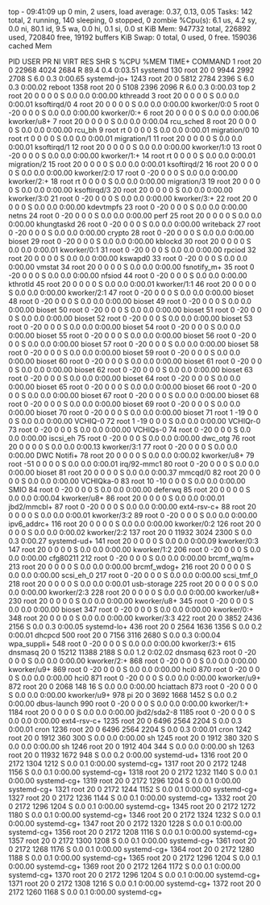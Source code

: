 top - 09:41:09 up 0 min,  2 users,  load average: 0.37, 0.13, 0.05
Tasks: 142 total,   2 running, 140 sleeping,   0 stopped,   0 zombie
%Cpu(s):  6.1 us,  4.2 sy,  0.0 ni, 80.1 id,  9.5 wa,  0.0 hi,  0.1 si,  0.0 st
KiB Mem:    947732 total,   226892 used,   720840 free,    19192 buffers
KiB Swap:        0 total,        0 used,        0 free.   159036 cached Mem

  PID USER      PR  NI    VIRT    RES    SHR S  %CPU %MEM     TIME+ COMMAND
    1 root      20   0   22968   4024   2684 R  89.4  0.4   0:03.51 systemd
  130 root      20   0    9944   2992   2708 S   6.0  0.3   0:00.65 systemd-jo+
 1243 root      20   0    5812   2784   2396 S   6.0  0.3   0:00.02 reboot
 1358 root      20   0    5108   2396   2096 R   6.0  0.3   0:00.03 top
    2 root      20   0       0      0      0 S   0.0  0.0   0:00.00 kthreadd
    3 root      20   0       0      0      0 S   0.0  0.0   0:00.01 ksoftirqd/0
    4 root      20   0       0      0      0 S   0.0  0.0   0:00.00 kworker/0:0
    5 root       0 -20       0      0      0 S   0.0  0.0   0:00.00 kworker/0:+
    6 root      20   0       0      0      0 S   0.0  0.0   0:00.06 kworker/u8+
    7 root      20   0       0      0      0 S   0.0  0.0   0:00.04 rcu_sched
    8 root      20   0       0      0      0 S   0.0  0.0   0:00.00 rcu_bh
    9 root      rt   0       0      0      0 S   0.0  0.0   0:00.01 migration/0
   10 root      rt   0       0      0      0 S   0.0  0.0   0:00.01 migration/1
   11 root      20   0       0      0      0 S   0.0  0.0   0:00.01 ksoftirqd/1
   12 root      20   0       0      0      0 S   0.0  0.0   0:00.00 kworker/1:0
   13 root       0 -20       0      0      0 S   0.0  0.0   0:00.00 kworker/1:+
   14 root      rt   0       0      0      0 S   0.0  0.0   0:00.01 migration/2
   15 root      20   0       0      0      0 S   0.0  0.0   0:00.01 ksoftirqd/2
   16 root      20   0       0      0      0 S   0.0  0.0   0:00.00 kworker/2:0
   17 root       0 -20       0      0      0 S   0.0  0.0   0:00.00 kworker/2:+
   18 root      rt   0       0      0      0 S   0.0  0.0   0:00.00 migration/3
   19 root      20   0       0      0      0 S   0.0  0.0   0:00.00 ksoftirqd/3
   20 root      20   0       0      0      0 S   0.0  0.0   0:00.00 kworker/3:0
   21 root       0 -20       0      0      0 S   0.0  0.0   0:00.00 kworker/3:+
   22 root      20   0       0      0      0 S   0.0  0.0   0:00.00 kdevtmpfs
   23 root       0 -20       0      0      0 S   0.0  0.0   0:00.00 netns
   24 root       0 -20       0      0      0 S   0.0  0.0   0:00.00 perf
   25 root      20   0       0      0      0 S   0.0  0.0   0:00.00 khungtaskd
   26 root       0 -20       0      0      0 S   0.0  0.0   0:00.00 writeback
   27 root       0 -20       0      0      0 S   0.0  0.0   0:00.00 crypto
   28 root       0 -20       0      0      0 S   0.0  0.0   0:00.00 bioset
   29 root       0 -20       0      0      0 S   0.0  0.0   0:00.00 kblockd
   30 root      20   0       0      0      0 S   0.0  0.0   0:00.01 kworker/0:1
   31 root       0 -20       0      0      0 S   0.0  0.0   0:00.00 rpciod
   32 root      20   0       0      0      0 S   0.0  0.0   0:00.00 kswapd0
   33 root       0 -20       0      0      0 S   0.0  0.0   0:00.00 vmstat
   34 root      20   0       0      0      0 S   0.0  0.0   0:00.00 fsnotify_m+
   35 root       0 -20       0      0      0 S   0.0  0.0   0:00.00 nfsiod
   44 root       0 -20       0      0      0 S   0.0  0.0   0:00.00 kthrotld
   45 root      20   0       0      0      0 S   0.0  0.0   0:00.01 kworker/1:1
   46 root      20   0       0      0      0 S   0.0  0.0   0:00.00 kworker/2:1
   47 root       0 -20       0      0      0 S   0.0  0.0   0:00.00 bioset
   48 root       0 -20       0      0      0 S   0.0  0.0   0:00.00 bioset
   49 root       0 -20       0      0      0 S   0.0  0.0   0:00.00 bioset
   50 root       0 -20       0      0      0 S   0.0  0.0   0:00.00 bioset
   51 root       0 -20       0      0      0 S   0.0  0.0   0:00.00 bioset
   52 root       0 -20       0      0      0 S   0.0  0.0   0:00.00 bioset
   53 root       0 -20       0      0      0 S   0.0  0.0   0:00.00 bioset
   54 root       0 -20       0      0      0 S   0.0  0.0   0:00.00 bioset
   55 root       0 -20       0      0      0 S   0.0  0.0   0:00.00 bioset
   56 root       0 -20       0      0      0 S   0.0  0.0   0:00.00 bioset
   57 root       0 -20       0      0      0 S   0.0  0.0   0:00.00 bioset
   58 root       0 -20       0      0      0 S   0.0  0.0   0:00.00 bioset
   59 root       0 -20       0      0      0 S   0.0  0.0   0:00.00 bioset
   60 root       0 -20       0      0      0 S   0.0  0.0   0:00.00 bioset
   61 root       0 -20       0      0      0 S   0.0  0.0   0:00.00 bioset
   62 root       0 -20       0      0      0 S   0.0  0.0   0:00.00 bioset
   63 root       0 -20       0      0      0 S   0.0  0.0   0:00.00 bioset
   64 root       0 -20       0      0      0 S   0.0  0.0   0:00.00 bioset
   65 root       0 -20       0      0      0 S   0.0  0.0   0:00.00 bioset
   66 root       0 -20       0      0      0 S   0.0  0.0   0:00.00 bioset
   67 root       0 -20       0      0      0 S   0.0  0.0   0:00.00 bioset
   68 root       0 -20       0      0      0 S   0.0  0.0   0:00.00 bioset
   69 root       0 -20       0      0      0 S   0.0  0.0   0:00.00 bioset
   70 root       0 -20       0      0      0 S   0.0  0.0   0:00.00 bioset
   71 root       1 -19       0      0      0 S   0.0  0.0   0:00.00 VCHIQ-0
   72 root       1 -19       0      0      0 S   0.0  0.0   0:00.00 VCHIQr-0
   73 root       0 -20       0      0      0 S   0.0  0.0   0:00.00 VCHIQs-0
   74 root       0 -20       0      0      0 S   0.0  0.0   0:00.00 iscsi_eh
   75 root       0 -20       0      0      0 S   0.0  0.0   0:00.00 dwc_otg
   76 root      20   0       0      0      0 S   0.0  0.0   0:00.13 kworker/3:1
   77 root       0 -20       0      0      0 S   0.0  0.0   0:00.00 DWC Notifi+
   78 root      20   0       0      0      0 S   0.0  0.0   0:00.02 kworker/u8+
   79 root     -51   0       0      0      0 S   0.0  0.0   0:00.01 irq/92-mmc1
   80 root       0 -20       0      0      0 S   0.0  0.0   0:00.00 bioset
   81 root      20   0       0      0      0 S   0.0  0.0   0:00.37 mmcqd/0
   82 root      20   0       0      0      0 S   0.0  0.0   0:00.00 VCHIQka-0
   83 root      10 -10       0      0      0 S   0.0  0.0   0:00.00 SMIO
   84 root       0 -20       0      0      0 S   0.0  0.0   0:00.00 deferwq
   85 root      20   0       0      0      0 S   0.0  0.0   0:00.04 kworker/u8+
   86 root      20   0       0      0      0 S   0.0  0.0   0:00.01 jbd2/mmcbl+
   87 root       0 -20       0      0      0 S   0.0  0.0   0:00.00 ext4-rsv-c+
   88 root      20   0       0      0      0 S   0.0  0.0   0:00.01 kworker/3:2
   89 root       0 -20       0      0      0 S   0.0  0.0   0:00.00 ipv6_addrc+
  116 root      20   0       0      0      0 S   0.0  0.0   0:00.00 kworker/0:2
  126 root      20   0       0      0      0 S   0.0  0.0   0:00.02 kworker/2:2
  137 root      20   0   11932   3024   2300 S   0.0  0.3   0:00.27 systemd-ud+
  141 root      20   0       0      0      0 S   0.0  0.0   0:00.09 kworker/0:3
  147 root      20   0       0      0      0 S   0.0  0.0   0:00.00 kworker/1:2
  206 root       0 -20       0      0      0 S   0.0  0.0   0:00.00 cfg80211
  212 root       0 -20       0      0      0 S   0.0  0.0   0:00.00 brcmf_wq/m+
  213 root      20   0       0      0      0 S   0.0  0.0   0:00.00 brcmf_wdog+
  216 root      20   0       0      0      0 S   0.0  0.0   0:00.00 scsi_eh_0
  217 root       0 -20       0      0      0 S   0.0  0.0   0:00.00 scsi_tmf_0
  218 root      20   0       0      0      0 S   0.0  0.0   0:00.01 usb-storage
  225 root      20   0       0      0      0 S   0.0  0.0   0:00.00 kworker/2:3
  228 root      20   0       0      0      0 S   0.0  0.0   0:00.00 kworker/u8+
  230 root      20   0       0      0      0 S   0.0  0.0   0:00.00 kworker/u8+
  345 root       0 -20       0      0      0 S   0.0  0.0   0:00.00 bioset
  347 root       0 -20       0      0      0 S   0.0  0.0   0:00.00 kworker/0:+
  348 root      20   0       0      0      0 S   0.0  0.0   0:00.00 kworker/3:3
  422 root      20   0    3852   2436   2156 S   0.0  0.3   0:00.05 systemd-lo+
  436 root      20   0    2564   1636   1356 S   0.0  0.2   0:00.01 dhcpcd
  500 root      20   0    7156   3116   2680 S   0.0  0.3   0:00.04 wpa_suppli+
  548 root       0 -20       0      0      0 S   0.0  0.0   0:00.00 kworker/3:+
  615 dnsmasq   20   0   15212  11388   2188 S   0.0  1.2   0:02.02 dnsmasq
  623 root       0 -20       0      0      0 S   0.0  0.0   0:00.00 kworker/2:+
  868 root       0 -20       0      0      0 S   0.0  0.0   0:00.00 kworker/u9+
  869 root       0 -20       0      0      0 S   0.0  0.0   0:00.00 hci0
  870 root       0 -20       0      0      0 S   0.0  0.0   0:00.00 hci0
  871 root       0 -20       0      0      0 S   0.0  0.0   0:00.00 kworker/u9+
  872 root      20   0    2068    148     16 S   0.0  0.0   0:00.00 hciattach
  873 root       0 -20       0      0      0 S   0.0  0.0   0:00.00 kworker/u9+
  978 pi        20   0    3692   1668   1452 S   0.0  0.2   0:00.00 dbus-launch
  990 root       0 -20       0      0      0 S   0.0  0.0   0:00.00 kworker/1:+
 1184 root      20   0       0      0      0 S   0.0  0.0   0:00.00 jbd2/sda2-8
 1185 root       0 -20       0      0      0 S   0.0  0.0   0:00.00 ext4-rsv-c+
 1235 root      20   0    6496   2564   2204 S   0.0  0.3   0:00.01 cron
 1236 root      20   0    6496   2564   2204 S   0.0  0.3   0:00.01 cron
 1242 root      20   0    1912    360    300 S   0.0  0.0   0:00.00 sh
 1245 root      20   0    1912    380    320 S   0.0  0.0   0:00.00 sh
 1246 root      20   0    1912    404    344 S   0.0  0.0   0:00.00 sh
 1263 root      20   0   11932   1672    948 S   0.0  0.2   0:00.00 systemd-ud+
 1316 root      20   0    2172   1304   1212 S   0.0  0.1   0:00.00 systemd-cg+
 1317 root      20   0    2172   1248   1156 S   0.0  0.1   0:00.00 systemd-cg+
 1318 root      20   0    2172   1232   1140 S   0.0  0.1   0:00.00 systemd-cg+
 1319 root      20   0    2172   1296   1204 S   0.0  0.1   0:00.00 systemd-cg+
 1321 root      20   0    2172   1244   1152 S   0.0  0.1   0:00.00 systemd-cg+
 1327 root      20   0    2172   1236   1144 S   0.0  0.1   0:00.00 systemd-cg+
 1332 root      20   0    2172   1296   1204 S   0.0  0.1   0:00.00 systemd-cg+
 1345 root      20   0    2172   1272   1180 S   0.0  0.1   0:00.00 systemd-cg+
 1346 root      20   0    2172   1324   1232 S   0.0  0.1   0:00.00 systemd-cg+
 1347 root      20   0    2172   1320   1228 S   0.0  0.1   0:00.00 systemd-cg+
 1356 root      20   0    2172   1208   1116 S   0.0  0.1   0:00.00 systemd-cg+
 1357 root      20   0    2172   1300   1208 S   0.0  0.1   0:00.00 systemd-cg+
 1361 root      20   0    2172   1268   1176 S   0.0  0.1   0:00.00 systemd-cg+
 1364 root      20   0    2172   1280   1188 S   0.0  0.1   0:00.00 systemd-cg+
 1365 root      20   0    2172   1296   1204 S   0.0  0.1   0:00.00 systemd-cg+
 1369 root      20   0    2172   1264   1172 S   0.0  0.1   0:00.00 systemd-cg+
 1370 root      20   0    2172   1296   1204 S   0.0  0.1   0:00.00 systemd-cg+
 1371 root      20   0    2172   1308   1216 S   0.0  0.1   0:00.00 systemd-cg+
 1372 root      20   0    2172   1260   1168 S   0.0  0.1   0:00.00 systemd-cg+
